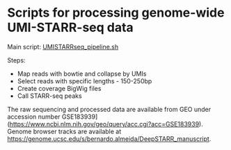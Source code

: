 # Scripts for processing genome-wide UMI-STARR-seq data

Main script: [UMISTARRseq_pipeline.sh](UMISTARRseq_pipeline.sh)

Steps:
- Map reads with bowtie and collapse by UMIs
- Select reads with specific lengths - 150-250bp
- Create coverage BigWig files
- Call STARR-seq peaks

The raw sequencing and processed data are available from GEO under accession number GSE183939](https://www.ncbi.nlm.nih.gov/geo/query/acc.cgi?acc=GSE183939).
Genome browser tracks are available at https://genome.ucsc.edu/s/bernardo.almeida/DeepSTARR_manuscript.
